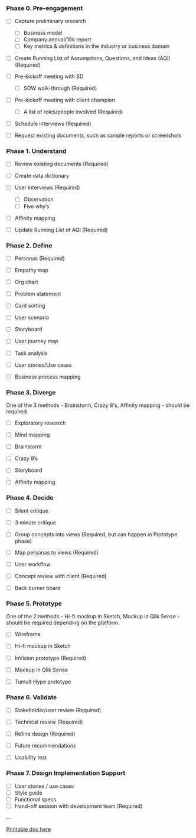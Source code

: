 ### Phase 0. Pre-engagement 

- [ ] Capture preliminary research
  - [ ] Business model
  - [ ] Company annual/10k report
  - [ ] Key metrics & definitions in the industry or business domain
- [ ] Create Running List of Assumptions, Questions, and Ideas (AQI) (Required)
- [ ] Pre-kickoff meeting with SD
  - [ ] SOW walk-through (Required)
- [ ] Pre-kickoff meeting with client champion
  - [ ] A list of roles/people involved (Required)
- [ ] Schedule interviews (Required)
- [ ] Request existing documents, such as sample reports or screenshots


### Phase 1. Understand

- [ ] Review existing documents (Required)
- [ ] Create data dictionary
- [ ] User interviews (Required)
  - [ ] Observation
  - [ ] Five why’s
- [ ] Affinity mapping 
- [ ] Update Running List of AQI (Required)


### Phase 2. Define

- [ ] Personas (Required)
- [ ] Empathy map
- [ ] Org chart
- [ ] Problem statement
- [ ] Card sorting
- [ ] User scenario
- [ ] Storyboard
- [ ] User journey map
- [ ] Task analysis
- [ ] User stories/Use cases
- [ ] Business process mapping


### Phase 3. Diverge

One of the 3 methods - Brainstorm, Crazy 8's, Affinity mapping - should be required.

- [ ] Exploratory research
- [ ] Mind mapping
- [ ] Brainstorm 
- [ ] Crazy 8’s
- [ ] Storyboard
- [ ] Affinity mapping


### Phase 4. Decide

- [ ] Silent critique
- [ ] 3 minute critique
- [ ] Group concepts into views (Required, but can happen in Prototype phase)
- [ ] Map personas to views (Required)
- [ ] User workflow
- [ ] Concept review with client (Required)
- [ ] Back burner board


### Phase 5. Prototype

One of the 2 methods - Hi-fi mockup in Sketch, Mockup in Qlik Sense - should be required depending on the platform.

- [ ] Wireframe
- [ ] Hi-fi mockup in Sketch
- [ ] InVision prototype (Required)
- [ ] Mockup in Qlik Sense
- [ ] Tumult Hype prototype


### Phase 6. Validate

- [ ] Stakeholder/user review (Required)
- [ ] Technical review (Required)
- [ ] Refine design (Required)
- [ ] Future recommendations
- [ ] Usability test


### Phase 7. Design Implementation Support

- [ ] User stories / use cases
- [ ] Style guide
- [ ] Functional specs
- [ ] Hand-off session with development team (Required)

--

[Printable doc here](https://docs.google.com/document/d/1qoRMV6_ZrxlEetnt-gMd51-c_LIE5bpAIlDR5g4sL9U/edit)
